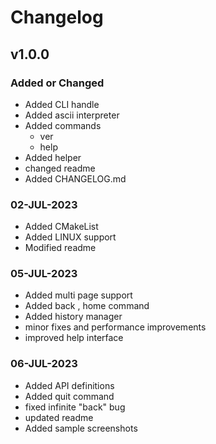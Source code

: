 # Changelog

## v1.0.0

### Added or Changed
- Added CLI handle
- Added ascii interpreter
- Added commands 
	- ver
	- help
- Added helper
- changed readme
- Added CHANGELOG.md

### 02-JUL-2023
- Added CMakeList
- Added LINUX support
- Modified readme

### 05-JUL-2023
- Added multi page support 
- Added back , home command
- Added history manager
- minor fixes and performance improvements
- improved help interface

### 06-JUL-2023
- Added API definitions 
- Added quit command
- fixed infinite "back" bug
- updated readme
- Added sample screenshots